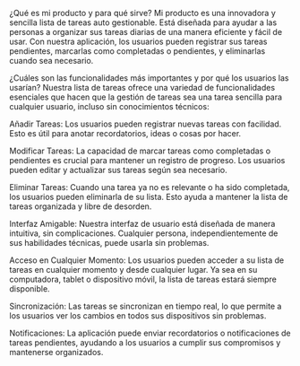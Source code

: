 ¿Qué es mi producto y para qué sirve?
Mi producto es una innovadora y sencilla lista de tareas auto gestionable. Está diseñada para ayudar a las personas a organizar sus tareas diarias de una manera eficiente y fácil de usar. Con nuestra aplicación, los usuarios pueden registrar sus tareas pendientes, marcarlas como completadas o pendientes, y eliminarlas cuando sea necesario.

¿Cuáles son las funcionalidades más importantes y por qué los usuarios las usarían?
Nuestra lista de tareas ofrece una variedad de funcionalidades esenciales que hacen que la gestión de tareas sea una tarea sencilla para cualquier usuario, incluso sin conocimientos técnicos:

Añadir Tareas: Los usuarios pueden registrar nuevas tareas con facilidad. Esto es útil para anotar recordatorios, ideas o cosas por hacer.

Modificar Tareas: La capacidad de marcar tareas como completadas o pendientes es crucial para mantener un registro de progreso. Los usuarios pueden editar y actualizar sus tareas según sea necesario.

Eliminar Tareas: Cuando una tarea ya no es relevante o ha sido completada, los usuarios pueden eliminarla de su lista. Esto ayuda a mantener la lista de tareas organizada y libre de desorden.

Interfaz Amigable: Nuestra interfaz de usuario está diseñada de manera intuitiva, sin complicaciones. Cualquier persona, independientemente de sus habilidades técnicas, puede usarla sin problemas.

Acceso en Cualquier Momento: Los usuarios pueden acceder a su lista de tareas en cualquier momento y desde cualquier lugar. Ya sea en su computadora, tablet o dispositivo móvil, la lista de tareas estará siempre disponible.

Sincronización: Las tareas se sincronizan en tiempo real, lo que permite a los usuarios ver los cambios en todos sus dispositivos sin problemas.

Notificaciones: La aplicación puede enviar recordatorios o notificaciones de tareas pendientes, ayudando a los usuarios a cumplir sus compromisos y mantenerse organizados.